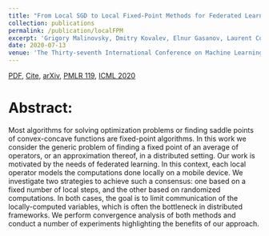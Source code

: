 ```yaml
---
title: "From Local SGD to Local Fixed-Point Methods for Federated Learning"
collection: publications
permalink: /publication/localFPM
excerpt: 'Grigory Malinovsky, Dmitry Kovalev, Elnur Gasanov, Laurent Condat, Peter Richtárik'
date: 2020-07-13
venue: 'The Thirty-seventh International Conference on Machine Learning (ICML 2020)'
---
```

[PDF](https://arxiv.org/pdf/2004.01442.pdf), [Cite](https://grigory-malinovsky.github.io/files/local.txt), [arXiv](https://arxiv.org/abs/2004.01442), [PMLR 119](http://proceedings.mlr.press/v119/malinovskiy20a.html), [ICML 2020](https://icml.cc/virtual/2020/poster/6590)  


Abstract:
======
Most algorithms for solving optimization problems or finding saddle points of convex-concave functions are fixed-point algorithms. In this work we consider the generic problem of finding a fixed point of an average of operators, or an approximation thereof, in a distributed setting. Our work is motivated by the needs of federated learning. In this context, each local operator models the computations done locally on a mobile device. We investigate two strategies to achieve such a consensus: one based on a fixed number of local steps, and the other based on randomized computations. In both cases, the goal is to limit communication of the locally-computed variables, which is often the bottleneck in distributed frameworks. We perform convergence analysis of both methods and conduct a number of experiments highlighting the benefits of our approach.


